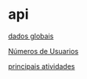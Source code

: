 # api
[dados globais](https://raw.githubusercontent.com/vinicinho30/api/main/dados-globais.json) 

[Números de Usuarios](https://raw.githubusercontent.com/vinicinho30/api/main/numero-usuarios.json)

[principais atividades](https://raw.githubusercontent.com/vinicinho30/api/main/principais-atividades.json)

